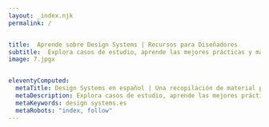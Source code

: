 ```yaml
---
layout: _index.njk
permalink: /


title:  Aprende sobre Design Systems | Recursos para Diseñadores
subtitle:  Explora casos de estudio, aprende las mejores prácticas y mantente actualizado en este emocionante campo del diseño centrado en los design systems , todo ello en español.
image: 7.jpgx


eleventyComputed:
  metaTitle: Design Systems en español | Una recopilación de material para aprender Design systems
  metaDescription: Explora casos de estudio, aprende las mejores prácticas y mantente actualizado en este emocionante campo del diseño centrado en los design systems.
  metaKeywords: design systems.es
  metaRobots: "index, follow"
---
```

